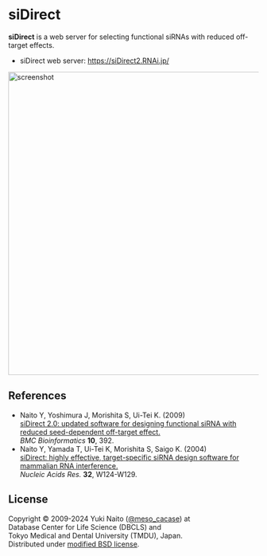 siDirect
======================

**siDirect** is a web server for selecting functional siRNAs with reduced off-target effects.  

+ siDirect web server: https://siDirect2.RNAi.jp/

<img src="https://github.com/meso-cacase/siDirect/assets/819807/4abd9193-76eb-4566-bada-e59da0e6460f" width=609 alt="screenshot">

References
--------

+ Naito Y, Yoshimura J, Morishita S, Ui-Tei K. (2009)  
[siDirect 2.0: updated software for designing functional siRNA with reduced seed-dependent off-target effect.](https://doi.org/10.1186/1471-2105-10-392)  
_BMC Bioinformatics_ **10**, 392.
+ Naito Y, Yamada T, Ui-Tei K, Morishita S, Saigo K. (2004)  
[siDirect: highly effective, target-specific siRNA design software for mammalian RNA interference.](https://doi.org/10.1093/nar/gkh442)  
_Nucleic Acids Res._ **32**, W124-W129.

License
--------

Copyright &copy; 2009-2024 Yuki Naito
([@meso_cacase](https://twitter.com/meso_cacase)) at  
Database Center for Life Science (DBCLS) and  
Tokyo Medical and Dental University (TMDU), Japan.  
Distributed under
[modified BSD license](https://opensource.org/licenses/bsd-license.php).
